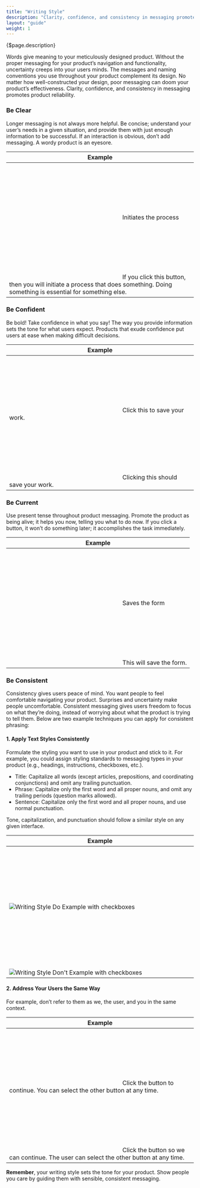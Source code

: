 ```yaml
---
title: "Writing Style"
description: "Clarity, confidence, and consistency in messaging promotes product reliability."
layout: "guide"
weight: 1
---
```


<div class="page-description">{$page.description}</div>

Words give meaning to your meticulously designed product. Without the proper messaging for your product’s navigation and functionality, uncertainty creeps into your users minds. The messages and naming conventions you use throughout your product complement its design. No matter how well-constructed your design, poor messaging can doom your product’s effectiveness. Clarity, confidence, and consistency in messaging promotes product reliability.

### Be Clear

Longer messaging is not always more helpful. Be concise; understand your user’s needs in a given situation, and provide them with just enough information to be successful. If an interaction is obvious, don’t add messaging. A wordy product is an eyesore.

<table>
    <thead>
        <tr>
            <th>Example</th>
        </tr>
    </thead>
    <tbody>
        <tr>
            <td>
                <div class="d-flex align-items-center">
                    <svg class="lexicon-icon lexicon-icon-check do mr-3"><use xlink:href="/vendor/lexicon/icons.svg#check"></use></svg>
                    <span>Initiates the process</span>
                </div>
            </td>
        </tr>
        <tr>
            <td>
                <div class="d-flex align-items-center">
                    <svg class="lexicon-icon lexicon-icon-check dont mr-3"><use xlink:href="/vendor/lexicon/icons.svg#times"></use></svg>
                    <span>If you click this button, then you will initiate a process that does something. Doing something is essential for something else.</span>
                </div>
            </td>
        </tr>
    <tbody>
</table>

### Be Confident

Be bold! Take confidence in what you say! The way you provide information sets the tone for what users expect. Products that exude confidence put users at ease when making difficult decisions.

<table>
    <thead>
        <tr>
            <th>Example</th>
        </tr>
    </thead>
    <tbody>
        <tr>
            <td>
                <div class="d-flex align-items-center">
                    <svg class="lexicon-icon lexicon-icon-check do mr-3"><use xlink:href="/vendor/lexicon/icons.svg#check"></use></svg>
                    <span>Click this to save your work.</span>
                </div>
            </td>
        </tr>
        <tr>
            <td>
                <div class="d-flex align-items-center">
                    <svg class="lexicon-icon lexicon-icon-check dont mr-3"><use xlink:href="/vendor/lexicon/icons.svg#times"></use></svg>
                    <span>Clicking this should save your work.</span>
                </div>
            </td>
        </tr>
    <tbody>
</table>

### Be Current

Use present tense throughout product messaging. Promote the product as being alive; it helps you now, telling you what to do now. If you click a button, it won’t do something later; it accomplishes the task immediately.

<table>
    <thead>
        <tr>
            <th>Example</th>
        </tr>
    </thead>
    <tbody>
        <tr>
            <td>
                <div class="d-flex align-items-center">
                    <svg class="lexicon-icon lexicon-icon-check do mr-3"><use xlink:href="/vendor/lexicon/icons.svg#check"></use></svg>
                    <span>Saves the form</span>
                </div>
            </td>
        </tr>
        <tr>
            <td>
                <div class="d-flex align-items-center">
                    <svg class="lexicon-icon lexicon-icon-check dont mr-3"><use xlink:href="/vendor/lexicon/icons.svg#times"></use></svg>
                    <span>This will save the form.</span>
                </div>
            </td>
        </tr>
    <tbody>
</table>

### Be Consistent

Consistency gives users peace of mind. You want people to feel comfortable navigating your product. Surprises and uncertainty make people uncomfortable. Consistent messaging gives users freedom to focus on what they’re doing, instead of worrying about what the product is trying to tell them. Below are two example techniques you can apply for consistent phrasing:
 
#### 1. Apply Text Styles Consistently

Formulate the styling you want to use in your product and stick to it. For example, you could assign styling standards to messaging types in your product (e.g., headings, instructions, checkboxes, etc.).
 
* Title: Capitalize all words (except articles, prepositions, and coordinating conjunctions) and omit any trailing punctuation.
* Phrase: Capitalize only the first word and all proper nouns, and omit any trailing periods (question marks allowed).
* Sentence: Capitalize only the first word and all proper nouns, and use normal punctuation.

Tone, capitalization, and punctuation should follow a similar style on any given interface.

<table>
    <thead>
        <tr>
            <th>Example</th>
        </tr>
    </thead>
    <tbody>
        <tr>
            <td>
                <div class="d-flex align-items-center">
                    <svg class="lexicon-icon lexicon-icon-check do mr-3"><use xlink:href="/vendor/lexicon/icons.svg#check"></use></svg>
                    <img src="/images/WritingStyleDoExample.png" alt="Writing Style Do Example with checkboxes" />
                </div>
            </td>
        </tr>
        <tr>
            <td>
                <div class="d-flex align-items-center">
                    <svg class="lexicon-icon lexicon-icon-check dont mr-3"><use xlink:href="/vendor/lexicon/icons.svg#times"></use></svg>
                    <img src="/images/WritingStyleDontExample.png" alt="Writing Style Don't Example with checkboxes" />
                </div>
            </td>
        </tr>
    <tbody>
</table>

#### 2. Address Your Users the Same Way

For example, don’t refer to them as we, the user, and you in the same context.


<table>
    <thead>
        <tr>
            <th>Example</th>
        </tr>
    </thead>
    <tbody>
        <tr>
            <td>
                <div class="d-flex align-items-center">
                    <svg class="lexicon-icon lexicon-icon-check do mr-3"><use xlink:href="/vendor/lexicon/icons.svg#check"></use></svg>
                    <span>Click the button to continue. You can select the other button at any time.</span>
                </div>
            </td>
        </tr>
        <tr>
            <td>
                <div class="d-flex align-items-center">
                    <svg class="lexicon-icon lexicon-icon-check dont mr-3"><use xlink:href="/vendor/lexicon/icons.svg#times"></use></svg>
                    <span>Click the button so we can continue. The user can select the other button at any time.</span>
                </div>
            </td>
        </tr>
    <tbody>
</table>

**Remember**, your writing style sets the tone for your product. Show people you care by guiding them with sensible, consistent messaging.

